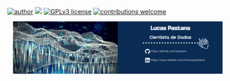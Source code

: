 [![author](https://img.shields.io/badge/author-lucaspastana-red.svg)](https://www.linkedin.com/in/lucaspastana/) [![](https://img.shields.io/badge/python-3.7+-blue.svg)](https://www.python.org/downloads/release/python-365/) [![GPLv3 license](https://img.shields.io/badge/License-GPLv3-blue.svg)](http://perso.crans.org/besson/LICENSE.html) [![contributions welcome](https://img.shields.io/badge/contributions-welcome-brightgreen.svg?style=flat)](https://github.com/lpastana/portfolio/issues)


<p align="center">
  <img src="lpastana_banner.png" width=95% >
</p>
